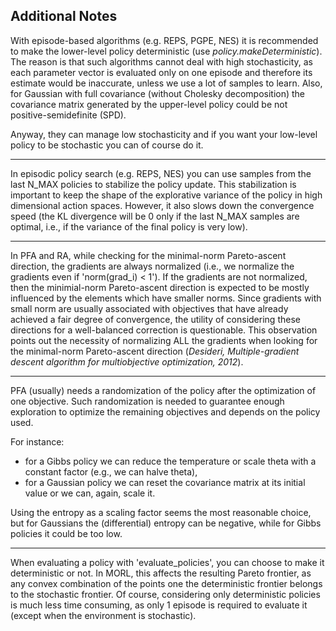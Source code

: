 Additional Notes
----------------

With episode-based algorithms (e.g. REPS, PGPE, NES) it is recommended to make the lower-level policy deterministic (use *policy.makeDeterministic*).
The reason is that such algorithms cannot deal with high stochasticity, as each parameter vector is evaluated only on one episode and therefore its estimate would be inaccurate, unless we use a lot of samples to learn. 
Also, for Gaussian with full covariance (without Cholesky decomposition) the covariance matrix generated by the upper-level policy could be not positive-semidefinite (SPD).

Anyway, they can manage low stochasticity and if you want your low-level policy to be stochastic you can of course do it.
___________________________________________________________________________

In episodic policy search (e.g. REPS, NES) you can use samples from the last N_MAX policies to stabilize the policy update. This stabilization is important to keep the shape of the explorative variance of the policy in high dimensional action spaces. However, it also slows down the convergence speed (the KL divergence will be 0 only if the last N_MAX samples are optimal, i.e., if the variance of the final policy is very low).
___________________________________________________________________________

In PFA and RA, while checking for the minimal-norm Pareto-ascent direction, the gradients are always normalized (i.e., we normalize the gradients even if 'norm(grad_i) < 1'). If the gradients are not normalized, then the minimial-norm Pareto-ascent direction is expected to be mostly influenced by the elements which have smaller norms. Since gradients with small norm are usually associated with objectives that have already achieved a fair degree of convergence, the utility of considering these directions for a well-balanced correction is questionable. 
This observation points out the necessity of normalizing ALL the gradients when looking for the minimal-norm Pareto-ascent direction (*Desideri, Multiple-gradient descent algorithm for multiobjective optimization, 2012*).
___________________________________________________________________________

PFA (usually) needs a randomization of the policy after the optimization of one objective. Such randomization is needed to guarantee enough exploration to optimize the remaining objectives and depends on the policy used. 

For instance: 
- for a Gibbs policy we can reduce the temperature or scale theta with a constant factor (e.g., we can halve theta),
- for a Gaussian policy we can reset the covariance matrix at its initial value or we can, again, scale it.

Using the entropy as a scaling factor seems the most reasonable choice, but for Gaussians the (differential) entropy can be negative, while for Gibbs policies it could be too low.
___________________________________________________________________________

When evaluating a policy with 'evaluate_policies', you can choose to make it deterministic or not. In MORL, this affects the resulting Pareto frontier, as any convex combination of the points one the deterministic frontier belongs to the stochastic frontier.
Of course, considering only deterministic policies is much less time consuming, as only 1 episode is required to evaluate it (except when the environment is stochastic).
